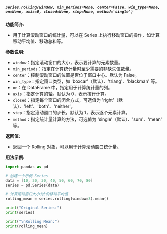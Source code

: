 ##### `Series.rolling(window, min_periods=None, center=False, win_type=None, on=None, axis=0, closed=None, step=None, method='single')`
**功能简介:**
- 用于计算滚动窗口的统计量，可以在 Series 上执行移动窗口的操作，如计算移动平均值、移动总和等。

**参数说明:**
- `window`：指定滚动窗口的大小，表示要计算的元素数量。
- `min_periods`：指定在计算统计量时至少需要的非缺失值数量。
- `center`：控制滚动窗口的位置是否位于窗口中心。默认为 False。
- `win_type`：指定窗口类型，如 'boxcar'（默认）、'triang'、'blackman' 等。
- `on`：在 DataFrame 中，指定用于计算统计量的列。
- `axis`：指定计算的轴。默认为 0，表示按行计算。
- `closed`：指定每个窗口的闭合方式，可选值为 'right'（默认）、'left'、'both'、'neither'。
- `step`：指定滚动窗口的步长，默认为 1，表示逐个元素计算。
- `method`：指定统计量计算的方法，可选值为 'single'（默认）、'sum'、'mean' 等。

**返回值:**
- 返回一个 Rolling 对象，可以用于计算滚动窗口统计量。

**用法示例:**
```python
import pandas as pd

# 创建一个示例 Series
data = [10, 20, 30, 40, 50, 60, 70, 80]
series = pd.Series(data)

# 计算滚动窗口大小为3的移动平均值
rolling_mean = series.rolling(window=3).mean()

print("Original Series:")
print(series)

print("\nRolling Mean:")
print(rolling_mean)
```